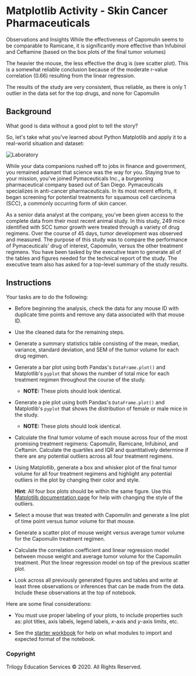 # Matplotlib Activity - Skin Cancer Pharmaceuticals
Observations and Insights
While the effectiveness of Capomulin seems to be comparable to Ramicane, it is significantly more effective than Infubinol and Ceftamine (based on the box plots of the final tumor volumes)

The heavier the mouse, the less effective the drug is (see scatter plot). This is a somewhat reliable conclusion because of the moderate r-value correlation (0.66) resulting from the linear regression.

The results of the study are very consistent, thus reliable, as there is only 1 outlier in the data set for the top drugs, and none for Capomulin

## Background

What good is data without a good plot to tell the story?

So, let's take what you've learned about Python Matplotlib and apply it to a real-world situation and dataset:

![Laboratory](Images/Laboratory.jpg)

While your data companions rushed off to jobs in finance and government, you remained adamant that science was the way for you. Staying true to your mission, you've joined Pymaceuticals Inc., a burgeoning pharmaceutical company based out of San Diego. Pymaceuticals specializes in anti-cancer pharmaceuticals. In its most recent efforts, it began screening for potential treatments for squamous cell carcinoma (SCC), a commonly occurring form of skin cancer.

As a senior data analyst at the company, you've been given access to the complete data from their most recent animal study. In this study, 249 mice identified with SCC tumor growth were treated through a variety of drug regimens. Over the course of 45 days, tumor development was observed and measured. The purpose of this study was to compare the performance of Pymaceuticals' drug of interest, Capomulin, versus the other treatment regimens. You have been tasked by the executive team to generate all of the tables and figures needed for the technical report of the study. The executive team also has asked for a top-level summary of the study results.

## Instructions

Your tasks are to do the following:

* Before beginning the analysis, check the data for any mouse ID with duplicate time points and remove any data associated with that mouse ID.

* Use the cleaned data for the remaining steps.

* Generate a summary statistics table consisting of the mean, median, variance, standard deviation, and SEM of the tumor volume for each drug regimen.

* Generate a bar plot using both Pandas's `DataFrame.plot()` and Matplotlib's `pyplot` that shows  the number of total mice for each treatment regimen throughout the course of the study.

  * **NOTE:** These plots should look identical.

* Generate a pie plot using both Pandas's `DataFrame.plot()` and Matplotlib's `pyplot` that shows the distribution of female or male mice in the study.

  * **NOTE:** These plots should look identical.

* Calculate the final tumor volume of each mouse across four of the most promising treatment regimens: Capomulin, Ramicane, Infubinol, and Ceftamin. Calculate the quartiles and IQR and quantitatively determine if there are any potential outliers across all four treatment regimens.

* Using Matplotlib, generate a box and whisker plot of the final tumor volume for all four treatment regimens and highlight any potential outliers in the plot by changing their color and style.

  **Hint**: All four box plots should be within the same figure. Use this [Matplotlib documentation page](https://matplotlib.org/gallery/pyplots/boxplot_demo_pyplot.html#sphx-glr-gallery-pyplots-boxplot-demo-pyplot-py) for help with changing the style of the outliers.

* Select a mouse that was treated with Capomulin and generate a line plot of time point versus tumor volume for that mouse.

* Generate a scatter plot of mouse weight versus average tumor volume for the Capomulin treatment regimen.

* Calculate the correlation coefficient and linear regression model between mouse weight and average tumor volume for the Capomulin treatment. Plot the linear regression model on top of the previous scatter plot.

* Look across all previously generated figures and tables and write at least three observations or inferences that can be made from the data. Include these observations at the top of notebook.

Here are some final considerations:

* You must use proper labeling of your plots, to include properties such as: plot titles, axis labels, legend labels, _x_-axis and _y_-axis limits, etc.

* See the [starter workbook](Pymaceuticals/pymaceuticals_starter.ipynb) for help on what modules to import and expected format of the notebook.

### Copyright

Trilogy Education Services © 2020. All Rights Reserved.
